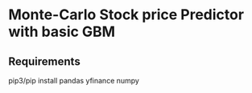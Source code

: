 # Monte-Carlo Stock price Predictor with basic GBM

## Requirements
pip3/pip install pandas yfinance numpy
